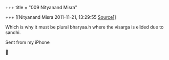 +++
title = "009 Nityanand Misra"

+++
[[Nityanand Misra	2011-11-21, 13:29:55 [Source](https://groups.google.com/g/samskrita/c/seFVja1wIvs)]]



Which is why it must be plural bharyaa.h where the visarga is elided due to sandhi.  

  
Sent from my iPhone



